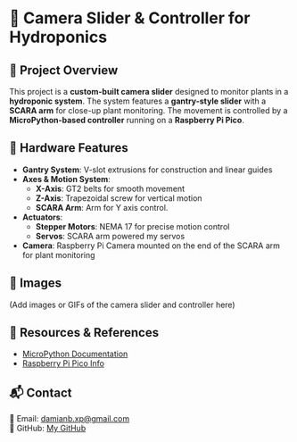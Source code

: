 # 🎥 Camera Slider & Controller for Hydroponics

## 📌 Project Overview
This project is a **custom-built camera slider** designed to monitor plants in a **hydroponic system**. The system features a **gantry-style slider** with a **SCARA arm** for close-up plant monitoring. The movement is controlled by a **MicroPython-based controller** running on a **Raspberry Pi Pico**.

## 🔧 Hardware Features
- **Gantry System**: V-slot extrusions for construction and linear guides
- **Axes & Motion System**:
  - **X-Axis**: GT2 belts for smooth movement
  - **Z-Axis**: Trapezoidal screw for vertical motion
  - **SCARA Arm**: Arm for Y axis control.
- **Actuators**:
  - **Stepper Motors**: NEMA 17 for precise motion control
  - **Servos**: SCARA arm powered my servos
- **Camera**: Raspberry Pi Camera mounted on the end of the SCARA arm for plant monitoring

## 📸 Images
(Add images or GIFs of the camera slider and controller here)

## 🔗 Resources & References
- [MicroPython Documentation](https://micropython.org/)
- [Raspberry Pi Pico Info](https://www.raspberrypi.com/products/raspberry-pi-pico/)

## 📬 Contact
📧 Email: damianb.xp@gmail.com  
🐙 GitHub: [My GitHub](https://github.com/damianbxp)  
